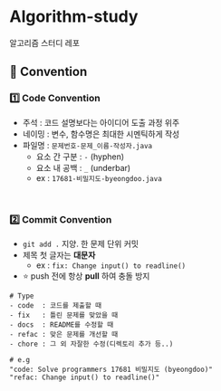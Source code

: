 # Algorithm-study

알고리즘 스터디 레포

## 🤙 Convention

### 1️⃣ Code Convention

- 주석 : 코드 설명보다는 아이디어 도출 과정 위주
- 네이밍 : 변수, 함수명은 최대한 시멘틱하게 작성
- 파일명 : `문제번호-문제_이름-작성자.java`
  - 요소 간 구분 : `-` (hyphen)
  - 요소 내 공백 : `_` (underbar)
  - ex : `17681-비밀지도-byeongdoo.java`

<br />

### 2️⃣ Commit Convention

- `git add .` 지양. 한 문제 단위 커밋
- 제목 첫 글자는 **대문자**
  - ex : `fix: Change input() to readline()`
- ⭐ push 전에 항상 **pull** 하여 충돌 방지

```
# Type
- code  : 코드를 제출할 때
- fix   : 틀린 문제를 맞았을 때
- docs  : README를 수정할 때
- refac : 맞은 문제를 개선할 때
- chore : 그 외 자잘한 수정(디렉토리 추가 등..)

# e.g
"code: Solve programmers 17681 비밀지도 (byeongdoo)"
"refac: Change input() to readline()"
```

<br />
